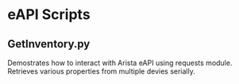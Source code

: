 # eAPI Scripts

## GetInventory.py

Demostrates how to interact with Arista eAPI using requests module. 
Retrieves various properties from multiple devies serially.